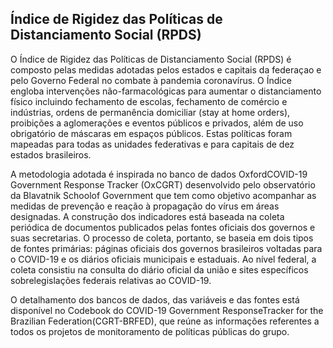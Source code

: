## Índice de Rigidez das Políticas de Distanciamento Social (RPDS)

O Índice de Rigidez das Políticas de Distanciamento Social (RPDS) é composto pelas medidas adotadas pelos estados e capitais da federaçao e pelo Governo Federal no combate à pandemia coronavírus. O Índice engloba intervenções não-farmacológicas para aumentar o distanciamento físico incluindo fechamento de escolas, fechamento de comércio e indústrias, ordens de permanência domiciliar (stay at home orders), proibições a aglomerações e eventos públicos e privados, além de uso obrigatório de máscaras em espaços públicos. Estas políticas foram mapeadas para todas as unidades federativas e para capitais de dez estados brasileiros.

A metodologia adotada é inspirada no banco de dados OxfordCOVID-19 Government Response Tracker (OxCGRT) desenvolvido pelo observatório da Blavatnik Schoolof Government que tem como objetivo acompanhar as medidas de prevenção e reação à propagação do vírus em áreas designadas. A construção dos indicadores está baseada na coleta periódica de documentos publicados  pelas  fontes oficiais dos governos e suas secretarias. O processo de coleta, portanto, se  baseia  em  dois  tipos  de  fontes primárias: páginas oficiais dos governos brasileiros voltadas para o COVID-19 e os diários oficiais municipais e estaduais. Ao nível federal, a coleta consistiu na consulta do diário oficial da união e sites específicos sobrelegislações federais relativas ao COVID-19. 

O detalhamento dos bancos de dados, das variáveis e das fontes está disponível no Codebook do COVID-19 Government ResponseTracker for the Brazilian Federation(CGRT-BRFED), que reúne as informações referentes a todos os projetos de monitoramento de políticas públicas do grupo.
